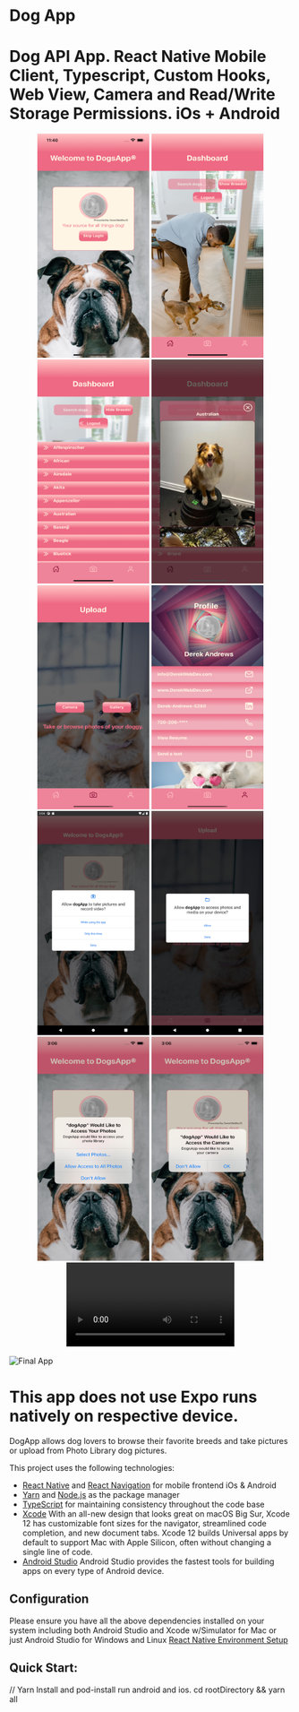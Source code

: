# Dog App

# Dog API App. React Native Mobile Client, Typescript, Custom Hooks, Web View, Camera and Read/Write Storage Permissions. iOs + Android

<p align="middle">
<img src="./readmeassets/readme1.png" width="200" height="400">
<img src="./readmeassets/readme2.png" width="200" height="400">
<img src="./readmeassets/readme3.png" width="200" height="400">
<img src="./readmeassets/readme4.png" width="200" height="400">
<img src="./readmeassets/readme5.png" width="200" height="400">
<img src="./readmeassets/readme6.png" width="200" height="400">
<img src="./readmeassets/readme7.png" width="200" height="400">
<img src="./readmeassets/readme8.png" width="200" height="400">
<img src="./readmeassets/readme9.png" width="200" height="400">
<img src="./readmeassets/readme10.png" width="200" height="400">
<video>
</p>

![Final App](./readmeassets/indev.png)

# This app does not use Expo runs natively on respective device.

DogApp allows dog lovers to browse their favorite breeds and take pictures or upload from Photo Library dog pictures.

This project uses the following technologies:

- [React Native](https://reactnative.dev/) and [React Navigation](https://reactnavigation.org/) for mobile frontend iOs & Android
- [Yarn](https://yarnpkg.com/) and [Node.js](https://nodejs.org/en/) as the package manager
- [TypeScript](https://www.typescriptlang.org/) for maintaining consistency throughout the code base
- [Xcode](https://developer.apple.com/xcode/) With an all-new design that looks great on macOS Big Sur, Xcode 12 has customizable font sizes for the navigator, streamlined code completion, and new document tabs. Xcode 12 builds Universal apps by default to support Mac with Apple Silicon, often without changing a single line of code.
- [Android Studio](https://developer.android.com/studio/?gclid=CjwKCAjw07qDBhBxEiwA6pPbHpRPUCuKe-jtdsdpeUtfBDBLBXdoFiF-EcwrFwJwc2QE0NQ4dG6IjhoCboUQAvD_BwE&gclsrc=aw.ds) Android Studio provides the fastest tools for building apps on every type of Android device.

## Configuration

Please ensure you have all the above dependencies installed on your system including both Android Studio and Xcode w/Simulator for Mac or just Android Studio for Windows and Linux [React Native Environment Setup](https://reactnative.dev/docs/environment-setup)

## Quick Start:

// Yarn Install and pod-install run android and ios.
cd rootDirectory && yarn all

